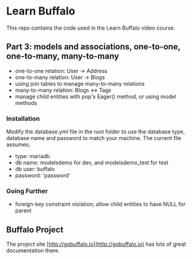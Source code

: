 # Learn Buffalo

This repo contains the code used in the Learn Buffalo video course.

## Part 3: models and associations, one-to-one, one-to-many, many-to-many

* one-to-one relation: User -> Address
* one-to-many relation: User -> Blogs
* using join tables to manage many-to-many relations
* many-to-many relation: Blogs <-> Tags
* manage child entities with pop's Eager() method, or using model methods

### Installation

Modify the database.yml file in the root folder to use the database type, database name and password to match your machine.
The current file assumes:
* type: mariadb
* db name: modelsdemo for dev, and modelsdemo_test for test
* db user: buffalo
* password: 'password'

### Going Further

* foreign-key constraint violation; allow child entities to have NULL for parent

## Buffalo Project

The project site [http://gobuffalo.io](http://gobuffalo.io) has lots of great documentation there.
